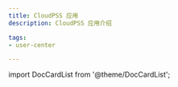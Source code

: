 ```yaml
---
title: CloudPSS 应用
description: CloudPSS 应用介绍

tags: 
- user-center

---
```


import DocCardList from '@theme/DocCardList';

<DocCardList />

